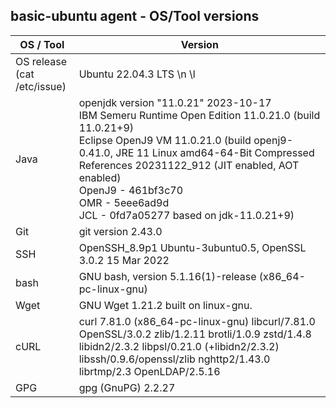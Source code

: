 ## basic-ubuntu agent - OS/Tool versions

| OS / Tool | Version |
| -----------------|---------|
| OS release <br> (cat /etc/issue) | Ubuntu 22.04.3 LTS \n \l |
| Java | openjdk version "11.0.21" 2023-10-17<br>IBM Semeru Runtime Open Edition 11.0.21.0 (build 11.0.21+9)<br>Eclipse OpenJ9 VM 11.0.21.0 (build openj9-0.41.0, JRE 11 Linux amd64-64-Bit Compressed References 20231122_912 (JIT enabled, AOT enabled)<br>OpenJ9   - 461bf3c70<br>OMR      - 5eee6ad9d<br>JCL      - 0fd7a05277 based on jdk-11.0.21+9) |
| Git | git version 2.43.0 |
| SSH | OpenSSH_8.9p1 Ubuntu-3ubuntu0.5, OpenSSL 3.0.2 15 Mar 2022 |
| bash | GNU bash, version 5.1.16(1)-release (x86_64-pc-linux-gnu) |
| Wget | GNU Wget 1.21.2 built on linux-gnu. |
| cURL | curl 7.81.0 (x86_64-pc-linux-gnu) libcurl/7.81.0 OpenSSL/3.0.2 zlib/1.2.11 brotli/1.0.9 zstd/1.4.8 libidn2/2.3.2 libpsl/0.21.0 (+libidn2/2.3.2) libssh/0.9.6/openssl/zlib nghttp2/1.43.0 librtmp/2.3 OpenLDAP/2.5.16 |
| GPG | gpg (GnuPG) 2.2.27 |